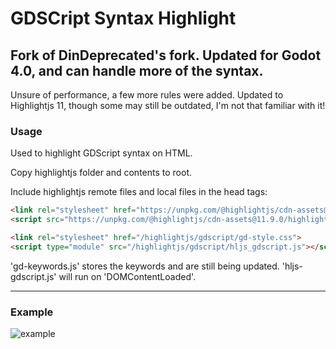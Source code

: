 # GDSCript Syntax Highlight

## Fork of DinDeprecated's fork. Updated for Godot 4.0, and can handle more of the syntax. 
Unsure of performance, a few more rules were added. Updated to Highlightjs 11, though some may still be outdated, I'm not that familiar with it!

### Usage
Used to highlight GDScript syntax on HTML.

Copy highlightjs folder and contents to root.

Include highlightjs remote files and local files in the head tags:

```html
<link rel="stylesheet" href="https://unpkg.com/@highlightjs/cdn-assets@11.9.0/styles/default.min.css">
<script src="https://unpkg.com/@highlightjs/cdn-assets@11.9.0/highlight.min.js"></script>

<link rel="stylesheet" href="/highlightjs/gdscript/gd-style.css">
<script type="module" src="/highlightjs/gdscript/hljs_gdscript.js"></script>
```
'gd-keywords.js' stores the keywords and are still being updated.
'hljs-gdscript.js' will run on 'DOMContentLoaded'.

---

### Example

![example](https://github.com/user-attachments/assets/02fdf676-f953-437f-ab39-db1560d618da)
